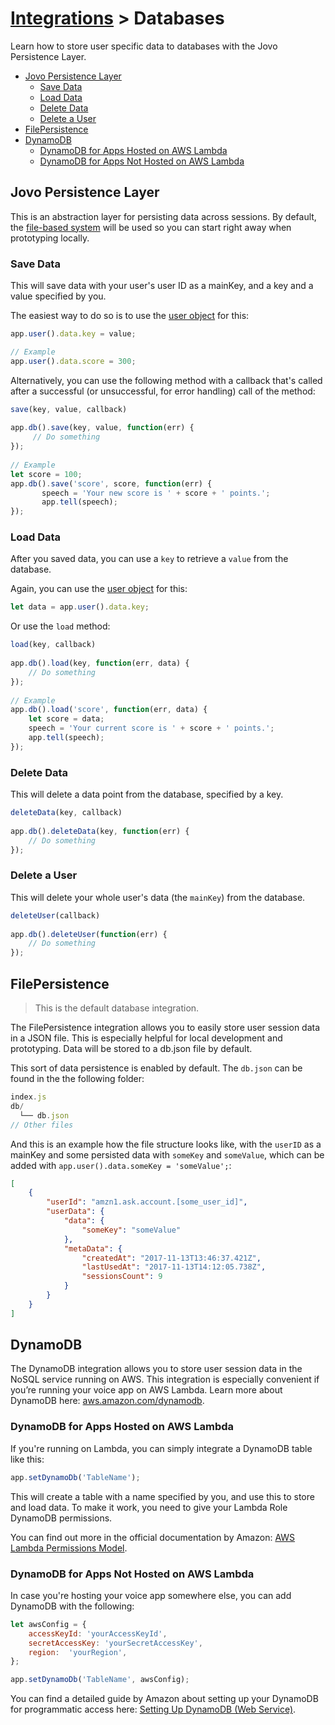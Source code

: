 # [Integrations](../) > Databases

Learn how to store user specific data to databases with the Jovo Persistence Layer.

* [Jovo Persistence Layer](#jovo-persistence-layer)
  * [Save Data](#save-data)
  * [Load Data](#load-data)
  * [Delete Data](#delete-data)
  * [Delete a User](#delete-a-user)
* [FilePersistence](#filepersistence)
* [DynamoDB](#dynamodb)
  * [DynamoDB for Apps Hosted on AWS Lambda](#dynamodb-for-apps-hosted-on-aws-lambda)
  * [DynamoDB for Apps Not Hosted on AWS Lambda](#dynamodb-for-apps-not-hosted-on-aws-lambda)


## Jovo Persistence Layer

This is an abstraction layer for persisting data across sessions. By default, the [file-based system](#filepersistence) will be used so you can start right away when prototyping locally.

### Save Data

This will save data with your user's user ID as a mainKey, and a key and a value specified by you.

The easiest way to do so is to use the [user object](ttps://github.com/jovotech/jovo-framework-nodejs/tree/master/docs/03_app-logic/02_data/user.md) for this:

```javascript
app.user().data.key = value;

// Example
app.user().data.score = 300;
```

Alternatively, you can use the following method with a callback that's called after a successful (or unsuccessful, for error handling) call of the method:

```javascript
save(key, value, callback)
​
app.db().save(key, value, function(err) {
     // Do something
});
​
// Example
let score = 100;
app.db().save('score', score, function(err) {
       speech = 'Your new score is ' + score + ' points.';
       app.tell(speech);
});
```

### Load Data

After you saved data, you can use a `key` to retrieve a `value` from the database.

Again, you can use the [user object](ttps://github.com/jovotech/jovo-framework-nodejs/tree/master/docs/03_app-logic/02_data/user.md) for this:

```javascript
let data = app.user().data.key;
```

Or use the `load` method:

```javascript
load(key, callback)
​
app.db().load(key, function(err, data) {
    // Do something
});
​
// Example
app.db().load('score', function(err, data) {
    let score = data;
    speech = 'Your current score is ' + score + ' points.';
    app.tell(speech);
});
```

### Delete Data

This will delete a data point from the database, specified by a key.

```javascript
deleteData(key, callback)
​
app.db().deleteData(key, function(err) {
    // Do something
});
```

### Delete a User

This will delete your whole user's data (the `mainKey`) from the database.

```javascript
deleteUser(callback)
​
app.db().deleteUser(function(err) {
    // Do something
});
```

## FilePersistence

> This is the default database integration.

The FilePersistence integration allows you to easily store user session data in a JSON file. This is especially helpful for local development and prototyping. Data will be stored to a db.json file by default.

This sort of data persistence is enabled by default. The `db.json` can be found in the the following folder:

```javascript
index.js
db/
  └── db.json
// Other files
```

And this is an example how the file structure looks like, with the `userID` as a mainKey and some persisted data with `someKey` and `someValue`, which can be added with `app.user().data.someKey = 'someValue';`:

```json
[
	{
		"userId": "amzn1.ask.account.[some_user_id]",
		"userData": {
			"data": {
				"someKey": "someValue"
			},
			"metaData": {
				"createdAt": "2017-11-13T13:46:37.421Z",
				"lastUsedAt": "2017-11-13T14:12:05.738Z",
				"sessionsCount": 9
			}
		}
	}
]
```


## DynamoDB

The DynamoDB integration allows you to store user session data in the NoSQL service running on AWS. This integration is especially convenient if you’re running your voice app on AWS Lambda. Learn more about DynamoDB here: [aws.amazon.com/dynamodb](https://aws.amazon.com/dynamodb/).

### DynamoDB for Apps Hosted on AWS Lambda

If you're running on Lambda, you can simply integrate a DynamoDB table like this:

```javascript
app.setDynamoDb('TableName');
```

This will create a table with a name specified by you, and use this to store and load data. To make it work, you need to give your Lambda Role DynamoDB permissions.

You can find out more in the official documentation by Amazon: [AWS Lambda Permissions Model](http://docs.aws.amazon.com/lambda/latest/dg/intro-permission-model.html). 

### DynamoDB for Apps Not Hosted on AWS Lambda

In case you're hosting your voice app somewhere else, you can add DynamoDB with the following:

```javascript
let awsConfig = {
    accessKeyId: 'yourAccessKeyId',
    secretAccessKey: 'yourSecretAccessKey', 
    region:  'yourRegion',
};

app.setDynamoDb('TableName', awsConfig);
```

You can find a detailed guide by Amazon about setting up your DynamoDB for programmatic access here: [Setting Up DynamoDB (Web Service)](http://docs.aws.amazon.com/amazondynamodb/latest/developerguide/SettingUp.DynamoWebService.html).
